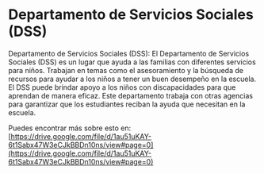# Departamento de Servicios Sociales (DSS)
Departamento de Servicios Sociales (DSS): El Departamento de Servicios Sociales (DSS) es un lugar que ayuda a las familias con diferentes servicios para niños. Trabajan en temas como el asesoramiento y la búsqueda de recursos para ayudar a los niños a tener un buen desempeño en la escuela. El DSS puede brindar apoyo a los niños con discapacidades para que aprendan de manera eficaz. Este departamento trabaja con otras agencias para garantizar que los estudiantes reciban la ayuda que necesitan en la escuela.

Puedes encontrar más sobre esto en: [https://drive.google.com/file/d/1au51uKAY-6t1Sabx47W3eCJkBBDn10ns/view#page=0](https://drive.google.com/file/d/1au51uKAY-6t1Sabx47W3eCJkBBDn10ns/view#page=0)
